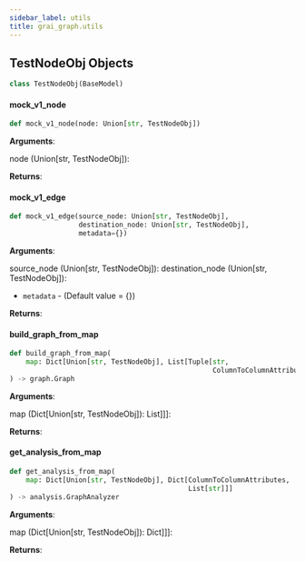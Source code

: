 ```yaml
---
sidebar_label: utils
title: grai_graph.utils
---
```


## TestNodeObj Objects

```python
class TestNodeObj(BaseModel)
```



#### mock\_v1\_node

```python
def mock_v1_node(node: Union[str, TestNodeObj])
```

**Arguments**:

  node (Union[str, TestNodeObj]):


**Returns**:



#### mock\_v1\_edge

```python
def mock_v1_edge(source_node: Union[str, TestNodeObj],
                 destination_node: Union[str, TestNodeObj],
                 metadata={})
```

**Arguments**:

  source_node (Union[str, TestNodeObj]):
  destination_node (Union[str, TestNodeObj]):
- `metadata` - (Default value = {})


**Returns**:



#### build\_graph\_from\_map

```python
def build_graph_from_map(
    map: Dict[Union[str, TestNodeObj], List[Tuple[str,
                                                  ColumnToColumnAttributes]]]
) -> graph.Graph
```

**Arguments**:

  map (Dict[Union[str, TestNodeObj]):
  List]]]:


**Returns**:



#### get\_analysis\_from\_map

```python
def get_analysis_from_map(
    map: Dict[Union[str, TestNodeObj], Dict[ColumnToColumnAttributes,
                                            List[str]]]
) -> analysis.GraphAnalyzer
```

**Arguments**:

  map (Dict[Union[str, TestNodeObj]):
  Dict]]]:


**Returns**:
